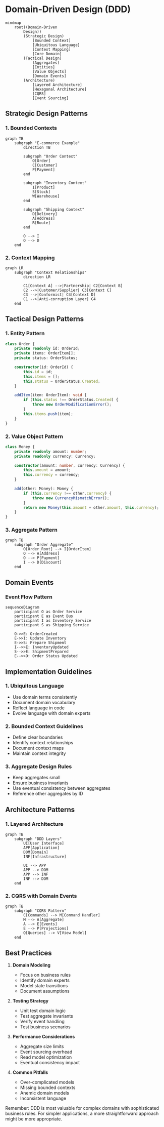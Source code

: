# Domain-Driven Design (DDD)

```mermaid
mindmap
    root((Domain-Driven
        Design))
        (Strategic Design)
            [Bounded Context]
            [Ubiquitous Language]
            [Context Mapping]
            [Core Domain]
        (Tactical Design)
            [Aggregates]
            [Entities]
            [Value Objects]
            [Domain Events]
        (Architecture)
            [Layered Architecture]
            [Hexagonal Architecture]
            [CQRS]
            [Event Sourcing]
```

## Strategic Design Patterns

### 1. Bounded Contexts

```mermaid
graph TB
    subgraph "E-commerce Example"
        direction TB
        
        subgraph "Order Context"
            O[Order]
            C[Customer]
            P[Payment]
        end
        
        subgraph "Inventory Context"
            I[Product]
            S[Stock]
            W[Warehouse]
        end
        
        subgraph "Shipping Context"
            D[Delivery]
            A[Address]
            R[Route]
        end
        
        O --> I
        O --> D
    end
```

### 2. Context Mapping

```mermaid
graph LR
    subgraph "Context Relationships"
        direction LR
        
        C1[Context A] -->|Partnership| C2[Context B]
        C2 -->|Customer/Supplier| C3[Context C]
        C3 -->|Conformist| C4[Context D]
        C1 -->|Anti-corruption Layer| C4
    end
```

## Tactical Design Patterns

### 1. Entity Pattern
```typescript
class Order {
    private readonly id: OrderId;
    private items: OrderItem[];
    private status: OrderStatus;

    constructor(id: OrderId) {
        this.id = id;
        this.items = [];
        this.status = OrderStatus.Created;
    }

    addItem(item: OrderItem): void {
        if (this.status !== OrderStatus.Created) {
            throw new OrderModificationError();
        }
        this.items.push(item);
    }
}
```

### 2. Value Object Pattern
```typescript
class Money {
    private readonly amount: number;
    private readonly currency: Currency;

    constructor(amount: number, currency: Currency) {
        this.amount = amount;
        this.currency = currency;
    }

    add(other: Money): Money {
        if (this.currency !== other.currency) {
            throw new CurrencyMismatchError();
        }
        return new Money(this.amount + other.amount, this.currency);
    }
}
```

### 3. Aggregate Pattern

```mermaid
graph TB
    subgraph "Order Aggregate"
        O[Order Root] --> I[OrderItem]
        O --> A[Address]
        O --> P[Payment]
        I --> D[Discount]
    end
```

## Domain Events

### Event Flow Pattern
```mermaid
sequenceDiagram
    participant O as Order Service
    participant E as Event Bus
    participant I as Inventory Service
    participant S as Shipping Service

    O->>E: OrderCreated
    E->>I: Update Inventory
    E->>S: Prepare Shipment
    I-->>E: InventoryUpdated
    S-->>E: ShipmentPrepared
    E-->>O: Order Status Updated
```

## Implementation Guidelines

### 1. Ubiquitous Language
- Use domain terms consistently
- Document domain vocabulary
- Reflect language in code
- Evolve language with domain experts

### 2. Bounded Context Guidelines
- Define clear boundaries
- Identify context relationships
- Document context maps
- Maintain context integrity

### 3. Aggregate Design Rules
- Keep aggregates small
- Ensure business invariants
- Use eventual consistency between aggregates
- Reference other aggregates by ID

## Architecture Patterns

### 1. Layered Architecture
```mermaid
graph TB
    subgraph "DDD Layers"
        UI[User Interface]
        APP[Application]
        DOM[Domain]
        INF[Infrastructure]
        
        UI --> APP
        APP --> DOM
        APP --> INF
        INF --> DOM
    end
```

### 2. CQRS with Domain Events
```mermaid
graph TB
    subgraph "CQRS Pattern"
        C[Commands] --> M[Command Handler]
        M --> A[Aggregate]
        A --> E[Events]
        E --> P[Projections]
        Q[Queries] --> V[View Model]
    end
```

## Best Practices

1. **Domain Modeling**
   - Focus on business rules
   - Identify domain experts
   - Model state transitions
   - Document assumptions

2. **Testing Strategy**
   - Unit test domain logic
   - Test aggregate invariants
   - Verify event handling
   - Test business scenarios

3. **Performance Considerations**
   - Aggregate size limits
   - Event sourcing overhead
   - Read model optimization
   - Eventual consistency impact

4. **Common Pitfalls**
   - Over-complicated models
   - Missing bounded contexts
   - Anemic domain models
   - Inconsistent language

Remember: DDD is most valuable for complex domains with sophisticated business rules. For simpler applications, a more straightforward approach might be more appropriate.